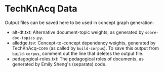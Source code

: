 # TechKnAcq Data

Output files can be saved here to be used in concept graph generation:
- alt-dt.txt: Alternative document-topic weights, as generated by
  `score-doc-topics.py`.
- alledge.tsv: Concept-to-concept dependency weights, generated by
  TechKnAcq-core (as called by `build-corpus`). To save this output from
  `build-corpus`, comment out the line that deletes the output file.
- pedagogical-roles.txt: The pedagogical roles of documents, as generated
  by Emily Sheng's (separate) code.

